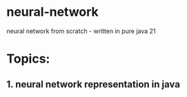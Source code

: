 # neural-network
neural network from scratch - written in pure java 21



# Topics:

## 1. neural network representation in java
## 
